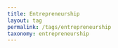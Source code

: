 ```yaml
---
title: Entrepreneurship
layout: tag
permalink: /tags/entrepreneurship
taxonomy: entrepreneurship
---
```

